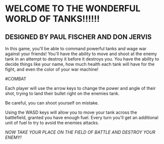 # WELCOME TO THE WONDERFUL WORLD OF TANKS!!!!!!

## DESIGNED BY PAUL FISCHER AND DON JERVIS

In this game, you'll be able to command powerful tanks and wage war against your friends!
You'll have the ability to move and shoot at the enemy tank in an attempt to destroy it before it destroys you.
You have the ability to decide things like your name, how much health each tank will have for the fight, and even the color of your war machine!

#COMBAT

Each player will use the arrow keys to change the power and angle of their shot, trying to land their bullet right on the enemies tank.

Be careful, you can shoot yourself on mistake. 

Using the WASD keys will allow you to move your tank across the battlefield, granted you have enough fuel. 
Every turn you'll get an additional unit of fuel to try to avoid the enemies attacks.

*NOW TAKE YOUR PLACE ON THE FIELD OF BATTLE AND DESTROY YOUR ENEMY!*
